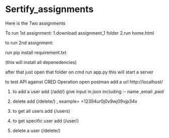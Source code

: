 # Sertify_assignments
Here is the Two assignments


To run 1st assignment: 
1.download assignment_1 folder 
2.run home.html



to run 2nd assignment:

run pip install requirement.txt

(this will install all depenedencies)

after that just open that folder on cmd 
run app.py
this will start a server 


to test API against CRED Operation
open postman 
 add a url http://localhost/
1. to add a user add (/add/)
give input in json including :- name ,email ,pwd

2. delete
add (/delete/<id>) , example= <id>=12394ur0j0v9wj09vjp34v
  
3. to get all users
add (/users)

4. to get specific user 
add (/user/<id>)
  
  
5. delete a user (/delete/<id>)
